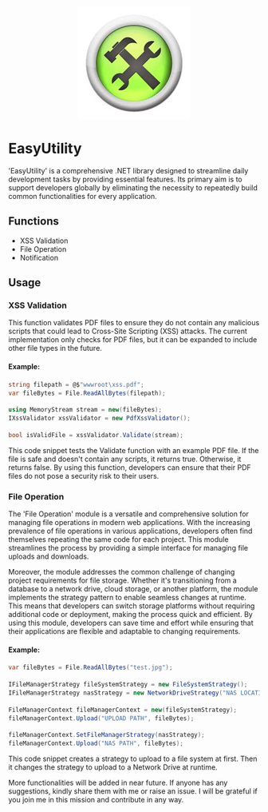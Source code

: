 <div align="center">
  <img src=".\Utility.Lib\Utility.jpeg" alt="EasyUtility">
</div>

# EasyUtility

'EasyUtility' is a comprehensive .NET library designed to streamline daily development tasks by providing essential features. Its primary aim is to support developers globally by eliminating the necessity to repeatedly build common functionalities for every application.

## Functions

- XSS Validation
- File Operation
- Notification

## Usage

### XSS Validation

This function validates PDF files to ensure they do not contain any malicious scripts that could lead to Cross-Site Scripting (XSS) attacks. The current implementation only checks for PDF files, but it can be expanded to include other file types in the future.

#### Example:

```csharp
string filepath = @$"wwwroot\xss.pdf";
var fileBytes = File.ReadAllBytes(filepath);

using MemoryStream stream = new(fileBytes);
IXssValidator xssValidator = new PdfXssValidator();

bool isValidFile = xssValidator.Validate(stream);
```

This code snippet tests the Validate function with an example PDF file. If the file is safe and doesn't contain any scripts, it returns true. Otherwise, it returns false. By using this function, developers can ensure that their PDF files do not pose a security risk to their users.

### File Operation

The 'File Operation' module is a versatile and comprehensive solution for managing file operations in modern web applications. With the increasing prevalence of file operations in various applications, developers often find themselves repeating the same code for each project. This module streamlines the process by providing a simple interface for managing file uploads and downloads.

Moreover, the module addresses the common challenge of changing project requirements for file storage. Whether it's transitioning from a database to a network drive, cloud storage, or another platform, the module implements the strategy pattern to enable seamless changes at runtime. This means that developers can switch storage platforms without requiring additional code or deployment, making the process quick and efficient. By using this module, developers can save time and effort while ensuring that their applications are flexible and adaptable to changing requirements.

#### Example:

```csharp
var fileBytes = File.ReadAllBytes("test.jpg");
 
IFileManagerStrategy fileSystemStrategy = new FileSystemStrategy();
IFileManagerStrategy nasStrategy = new NetworkDriveStrategy("NAS LOCATION", "USERNAME", "PASSWORD", "DOMAIN");

FileManagerContext fileManagerContext = new(fileSystemStrategy);
fileManagerContext.Upload("UPLOAD PATH", fileBytes);

fileManagerContext.SetFileManagerStrategy(nasStrategy);
fileManagerContext.Upload("NAS PATH", fileBytes);
```

This code snippet creates a strategy to upload to a file system at first. Then it changes the strategy to upload to a Network Drive at runtime.

More functionalities will be added in near future. If anyone has any suggestions, kindly share them with me or raise an issue. I will be grateful if you join me in this mission and contribute in any way.
